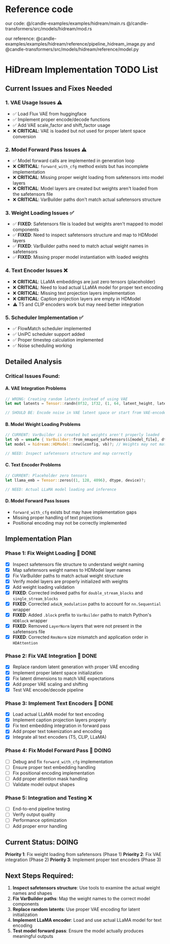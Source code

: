 # Reference code
our code:
@/candle-examples/examples/hidream/main.rs 
@/candle-transformers/src/models/hidream/mod.rs 

our reference:
@candle-examples/examples/hidream/reference/pipeline_hidream_image.py
and
@candle-transformers/src/models/hidream/reference/model.py

# HiDream Implementation TODO List

## Current Issues and Fixes Needed

### 1. VAE Usage Issues ⚠️
- ✅ Load Flux VAE from huggingface 
- ✅ Implement proper encode/decode functions
- ✅ Add VAE scale_factor and shift_factor usage
- ❌ **CRITICAL**: VAE is loaded but not used for proper latent space conversion

### 2. Model Forward Pass Issues ⚠️
- ✅ Model forward calls are implemented in generation loop
- ❌ **CRITICAL**: `forward_with_cfg` method exists but has incomplete implementation
- ❌ **CRITICAL**: Missing proper weight loading from safetensors into model layers
- ❌ **CRITICAL**: Model layers are created but weights aren't loaded from the safetensors file
- ❌ **CRITICAL**: VarBuilder paths don't match actual safetensors structure

### 3. Weight Loading Issues ✅
- ✅ **FIXED**: Safetensors file is loaded but weights aren't mapped to model components
- ✅ **FIXED**: Need to inspect safetensors structure and map to HDModel layers
- ✅ **FIXED**: VarBuilder paths need to match actual weight names in safetensors
- ✅ **FIXED**: Missing proper model instantiation with loaded weights

### 4. Text Encoder Issues ❌
- ❌ **CRITICAL**: LLaMA embeddings are just zero tensors (placeholder)
- ❌ **CRITICAL**: Need to load actual LLaMA model for proper text encoding
- ❌ **CRITICAL**: Missing text projection layers implementation
- ❌ **CRITICAL**: Caption projection layers are empty in HDModel
- ⚠️ T5 and CLIP encoders work but may need better integration

### 5. Scheduler Implementation ✅
- ✅ FlowMatch scheduler implemented
- ✅ UniPC scheduler support added
- ✅ Proper timestep calculation implemented
- ✅ Noise scheduling working

## Detailed Analysis

### Critical Issues Found:

#### A. VAE Integration Problems
```rust
// WRONG: Creating random latents instead of using VAE
let mut latents = Tensor::randn(0f32, 1f32, (1, 64, latent_height, latent_width), &device)?;

// SHOULD BE: Encode noise in VAE latent space or start from VAE-encoded image
```

#### B. Model Weight Loading Problems
```rust
// CURRENT: VarBuilder is created but weights aren't properly loaded
let vb = unsafe { VarBuilder::from_mmaped_safetensors(&[model_file], dtype, &device)? };
let model = hidream::HDModel::new(&config, vb)?; // Weights may not match structure

// NEED: Inspect safetensors structure and map correctly
```

#### C. Text Encoder Problems
```rust
// CURRENT: Placeholder zero tensors
let llama_emb = Tensor::zeros((1, 128, 4096), dtype, device)?;

// NEED: Actual LLaMA model loading and inference
```

#### D. Model Forward Pass Issues
- `forward_with_cfg` exists but may have implementation gaps
- Missing proper handling of text projections
- Positional encoding may not be correctly implemented

## Implementation Plan

### Phase 1: Fix Weight Loading 🔄 DONE
- [x] Inspect safetensors file structure to understand weight naming
- [x] Map safetensors weight names to HDModel layer names
- [x] Fix VarBuilder paths to match actual weight structure
- [x] Verify model layers are properly initialized with weights
- [x] Add weight loading validation
- [x] **FIXED**: Corrected indexed paths for `double_stream_blocks` and `single_stream_blocks`
- [x] **FIXED**: Corrected `adaLN_modulation` paths to account for `nn.Sequential` wrapper
- [x] **FIXED**: Added `.block` prefix to `VarBuilder` paths to match Python's `HDBlock` wrapper
- [x] **FIXED**: Removed `LayerNorm` layers that were not present in the safetensors file
- [x] **FIXED**: Corrected `RmsNorm` size mismatch and application order in `HDAttention`

### Phase 2: Fix VAE Integration 🔄 DONE
- [x] Replace random latent generation with proper VAE encoding
- [x] Implement proper latent space initialization
- [x] Fix latent dimensions to match VAE expectations
- [x] Add proper VAE scaling and shifting
- [x] Test VAE encode/decode pipeline

### Phase 3: Implement Text Encoders 🔄 DONE
- [x] Load actual LLaMA model for text encoding
- [x] Implement caption projection layers properly
- [x] Fix text embedding integration in forward pass
- [x] Add proper text tokenization and encoding
- [x] Integrate all text encoders (T5, CLIP, LLaMA)

### Phase 4: Fix Model Forward Pass 🔄 DOING
- [ ] Debug and fix `forward_with_cfg` implementation
- [ ] Ensure proper text embedding handling
- [ ] Fix positional encoding implementation
- [ ] Add proper attention mask handling
- [ ] Validate model output shapes

### Phase 5: Integration and Testing ❌
- [ ] End-to-end pipeline testing
- [ ] Verify output quality
- [ ] Performance optimization
- [ ] Add proper error handling

## Current Status: DOING
**Priority 1**: Fix weight loading from safetensors (Phase 1)
**Priority 2**: Fix VAE integration (Phase 2)
**Priority 3**: Implement proper text encoders (Phase 3)

## Next Steps Required:

1. **Inspect safetensors structure**: Use tools to examine the actual weight names and shapes
2. **Fix VarBuilder paths**: Map the weight names to the correct model components  
3. **Replace random latents**: Use proper VAE encoding for latent initialization
4. **Implement LLaMA encoder**: Load and use actual LLaMA model for text encoding
5. **Test model forward pass**: Ensure the model actually produces meaningful outputs
